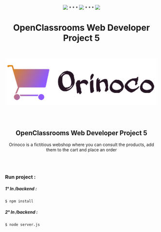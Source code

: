 <p align="center">
<img src="https://img.shields.io/badge/Javascript%20-%236DB33F.svg?&color=yellow&style=for-the-badge&logo=javascript&logoColor=white"/>  * * *  <img src="https://img.shields.io/badge/html%20-%230db7ed.svg?&color=orange&style=for-the-badge&logo=html&logoColor=white"/> * * *  <img src="https://img.shields.io/badge/bootstrap%20-%236DB33F.svg?&color=blueviolet&style=for-the-badge&logo=bootstrap&logoColor=white"/>
</p>
<h1 align="center">
 OpenClassrooms Web Developer Project 5
</h1>
<br>
<p align="center">
 <img src="./Front-end/images/logo.png"  width="500">
</p>

<br><br>

<h2 align="center">
 OpenClassrooms Web Developer Project 5
</h2>

<p align="center">
Orinoco is a fictitious webshop where you can consult the products, add them to the cart and place an order
</p>

<br><br>
<h3>
Run project :
</h3>

<h5>1° In /backend : </h5>

``` $ npm install  ```

<h5>2° In /backend : </h5>

``` $ node server.js  ```